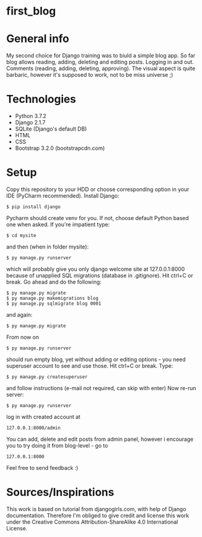 # first_blog
# General info
My second choice for Django training was to biuld a simple blog app. 
So far blog allows reading, adding, deleting and editing posts. Logging in and out. Comments (reading, adding, deleting, approving). 
The visual aspect is quite barbaric, however it's supposed to work, not to be miss universe ;) 

# Technologies 
* Python 3.7.2
* Django 2.1.7 
* SQLite (Django's default DB)
* HTML
* CSS 
* Bootstrap 3.2.0 (bootstrapcdn.com) 

# Setup 
Copy this repository to your HDD or choose corresponding option in your IDE (PyCharm recommended). 
Install Django: 
```
$ pip install django 
```
Pycharm should create venv for you. If not, choose default Python based one when asked. 
If you're impatient type: 
```
$ cd mysite
```
and then (when in folder mysite): 
```
$ py manage.py runserver 
```
which will probably give you only django welcome site at 127.0.0.1:8000 because of unapplied SQL migrations (database in .gitignore). Hit ctrl+C or break.
Go ahead and do the following: 
```
$ py manage.py migrate
$ py manage.py makemigrations blog
$ py manage.py sqlmigrate blog 0001 
```
and again: 
```
$ py manage.py migrate 
```

From now on 
```
$ py manage.py runserver  
```
should run empty blog, yet without adding or editing options - you need superuser account to see and use those. Hit ctrl+C or break. Type: 
```
$ py manage.py createsuperuser 
```
and follow instructions (e-mail not required, can skip with enter) 
Now re-run server: 
```
$ py manage.py runserver
```
log in with created account at 
``` 
127.0.0.1:8000/admin 
```
You can add, delete and edit posts from admin panel, however i encourage you to try doing it from blog-level - go to 
```
127.0.0.1:8000 
```
Feel free to send feedback :) 

# Sources/Inspirations 
This work is based on tutorial from djangogirls.com, with help of Django documentation. Therefore I'm obliged to give credit and license this work under the Creative Commons Attribution-ShareAlike 4.0 International License. 
